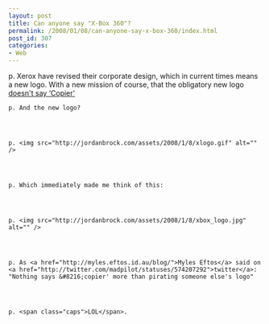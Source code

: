 ```yaml
---
layout: post
title: Can anyone say "X-Box 360"?
permalink: /2008/01/08/can-anyone-say-x-box-360/index.html
post_id: 307
categories: 
- Web
---
```


p. Xerox have revised their corporate design, which in current times means a new logo. With a new mission of course, that the obligatory new logo <a href="http://www.nytimes.com/2008/01/07/business/07cnd-adco.html">doesn't say &#8216;Copier'</a>




	p. And the new logo?




	p. <img src="http://jordanbrock.com/assets/2008/1/8/xlogo.gif" alt="" />




	p. Which immediately made me think of this:




	p. <img src="http://jordanbrock.com/assets/2008/1/8/xbox_logo.jpg" alt="" />




	p. As <a href="http://myles.eftos.id.au/blog/">Myles Eftos</a> said on <a href="http://twitter.com/madpilot/statuses/574207292">twitter</a>: "Nothing says &#8216;copier' more than pirating someone else's logo"




	p. <span class="caps">LOL</span>.

